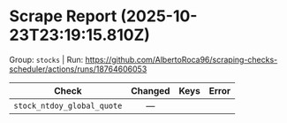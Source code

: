 # Scrape Report (2025-10-23T23:19:15.810Z)

Group: `stocks`  |  Run: https://github.com/AlbertoRoca96/scraping-checks-scheduler/actions/runs/18764606053

| Check | Changed | Keys | Error |
|---|:---:|:--|:--|
| `stock_ntdoy_global_quote` | — |  |  |
